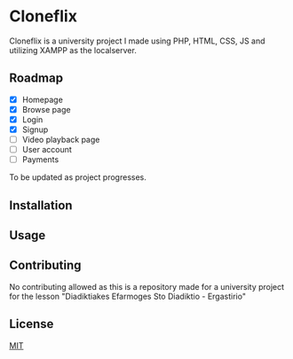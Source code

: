 # Cloneflix

Cloneflix is a university project I made using PHP, HTML, CSS, JS and utilizing XAMPP as the localserver.

## Roadmap
* [x] Homepage
* [x] Browse page
* [x] Login
* [x] Signup
* [ ] Video playback page
* [ ] User account
* [ ] Payments

To be updated as project progresses.

## Installation

## Usage


## Contributing

No contributing allowed as this is a repository made for a university project for the lesson "Diadiktiakes Efarmoges Sto Diadiktio - Ergastirio"

## License
[MIT](https://choosealicense.com/licenses/mit/)
